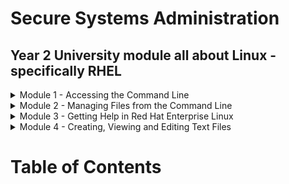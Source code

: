 # Secure Systems Administration

## Year 2 University module all about Linux - specifically RHEL

<details><summary>Module 1 - Accessing the Command Line</summary>
<p>	
	
# Table of Contents <a name="INDEX"></a>

1. [The BASH Shell](#BASH)
2. [Virtual Consoles](#VCONS)
3. [Shell Basics](#SHELL)
4. [Terminology](#TERM)
5. [The GNOME Desktop Environment](#GNOME)
6. [Workspaces](#WORK)
7. [Starting a Terminal](#START)
8. [Locking the Screen/Shutting Down](#LOG)
9. [Lab 1 - Changing Password](#LAB)
10. [Basic Command Syntax](#SYN)
11. [Examples of Simple Commands](#SIMP)
12. [Command History](#HIST)
13. [Editing the Command Line](#EDIT)
14. [Lab 2 - Using Commands](#LAB2)

![](/images/linux.png)

## The BASH Shell <a name="BASH"></a> ([Back to Index](#INDEX))
	
* The Linux command line is provided by a program called the __shell__
* Default shell for users in RHEL is the __GNU Bourne-Again Shell (bash)__
* `$` indicates a normal user, `#` indicates the root user
* Bash provides a scripting language - supports automation of tasks

## Virtual Consoles <a name="VCONS"></a> ([Back to Index](#INDEX))

* Users access the __bash__ shell via __terminal__
* Terminal provides keyboard for input and display for output. Can be configured through serial ports
* A Linux machine's physical console supports multiple virtual consoles - act like separate terminals. Each virtual console supports an independent login session
* If GUI is available, it runs on the __first__ virtual console on RHEL 7
* With GUI running, access a text login prompt on a virtual console by pressing __Ctrl+Alt__ and pressing a function key

## Shell Basics <a name="SHELL"></a> ([Back to Index](#INDEX))

* Commands entered at the shell prompt have three basic parts:
	* Command to run
	* Options to adjust the behaviour of the command
	* Arguments which are typically targets of the command

The __command__ is the name of the program to run. Might be followed by one or more __options__. Options adjust the behaviour of the command - normally start with one or two dashes

Arguments often indicate a target that the command should operate on

Most commands have a __--help__ or __-h__ option. Usage statements have a few basic conventions

Symbols | Description
------------ | -------------
`[]` | Surround optional items
`<something>..` | represents an arbitrary length list of items of that type
item 1 __pipe__ item 2 | Means only __one__ of them can be specified
`<filename>` | Represents variable data

When a user is finished using the shell, use the `exit` command to terminate the current shell session or press `CTRL+D` 

## Terminology <a name="TERM"></a> ([Back to Index](#INDEX))

Description | Term
------------ | -------------
The interpreter that executes commands typed as strings | Shell
The visual cue that indicates an interactive shell is waiting for the user to type a command | Prompt
The name of a program to run | Command
The part of the command line that adjusts the behaviour of a command | Option
The part of the command line that specifies the target that the command should operate on | Argument
The hardware display and keyboard used to interact with a system | Physical console
One of multiple logical consoles that can each support an independent login session | Virtual console
An interface that provides a display for output and a keyboard for input to a shell session | Terminal

## The GNOME Desktop Environment <a name="GNOME"></a> ([Back to Index](#INDEX))

The desktop environment is the GUI on a Linux system. Default desktop environment in RHEL 7 is provided by __GNOME 3__ - provided by __X Windows System__

By default, RHEL 7  uses the __GNOME Classic__ theme for __gnome-shell__. Help can be quickly started by pressing `F1` in gnome-shell, by selecting __Applications --> Documentation --> Help__ or by running the `yelp` command

## Workspaces <a name="WORK"></a> ([Back to Index](#INDEX))

__Workspaces__ are seperate desktop screens which have different application windows. Three methods for switching between them:

	1. Clicking the indicator in the right corner of the window list
	2. CTRL+ALT+UpArrow` or `CTRL+ALT+DownArrow
	3. Switch to Activities Overview

Advantage of __Activities Overview__ - windows can be clicked and dragged between

## Starting a Terminal <a name="START"></a> ([Back to Index](#INDEX)) 

To get a shell prompt in GNOME, start a terminal application such as GNOME terminal. Three most commonly used methods:

	1. Applications --> Utilities --> Terminal
	2. Right-click and select Open in Terminal from context menu
	3. From Activities Overview, select Terminal from the dash

## Locking the Screen/Shutting Down <a name="LOG"></a> ([Back to Index](#INDEX))
To lock the screen, select __(User) --> Lock__ or press __CTRL+ALT+L__
To unlock the screen, press __Enter__ or __Space__

To shut down, select __(User) --> Power Off__ or press __CTRL+ALT+DEL__

## Lab 1 - Changing Password <a name="LAB"></a> ([Back to Index](#INDEX))

Please refer to [Activities](https://github.com/ComplexSec/secure-systems-admin/tree/main/Activities) for the lab exercises

## Basic Command Syntax <a name="SYN"></a> ([Back to Index](#INDEX))

The GNU Bourne-Again Shell(__BASH__) is a program that interprets commands typed in by the user. Each command is typed on a separate line and the output from each displays before the shell displays a prompt. To type more than one command on a line, use the `;`symbol as a __command separator__

The semicolon is in a class of characters called __metacharacters__ that has special meanings for BASH

## Examples of Simple Commands <a name="SIMP"></a> ([Back to Index](#INDEX))

The __date__ command displays current date and time - used by root to set the system clock. An argument that begins with `+` specifies a format string for date

![](/images/date.png)

The __passwd__ command changes a user's own password. Root can use the __passwd__ command to change other user's passwords

Linux does not require file name extensions to classify files. The `file` command scans the beginning of a file's content and displays what type it is

![](/images/file.png)

The `head` command displays the top 10 lines automatically. The `tail` command displays the bottom 10 lines. Both have the `-n` option to specify a number of lines

![](/images/tail.png)

The `wc` comand counts lines, words and chars in a file. Takes a `-l`, `-w` or `-c` option to display only lines, words and chars respectively

![](/images/wc.png)

Arguments and options can be matched with tab completion for MANY commands. The `useradd` command is used by root to create additional users on the system. It has many options. Tab completion following a partial option can be utilized

![](/images/useradd.png)

## Command History <a name="HIST"></a> ([Back to Index](#INDEX))

The `history` command displays a list of previously executed commands prefixed via number. The `!` character is used to expand previous commands without retyping. The `!3` command would run the 3rd last command entered. The `!ls` command would expand to the most recent command that begins with `ls`

![](/images/history.png)

Can also use arrow keys to navigate previous commands. The `Esc+.` key combination causes the shell to copy the last word of the previous command.

## Editing the Command Line <a name="EDIT"></a> ([Back to Index](#INDEX))

Shortcut | Description
------------ | -------------
`CTRL+A` | Jump to beginning of command
`CTRL+E` | Jump to end of command
`CTRL+U` | Clear from cursor to the beginning of command
`CTRL+K` | Clear from cursor to end of command
`CTRL+LEFT` | Jump to beginning of previous word on CL
`CTRL+RIGHT` | Jump to end of next word on CL
`CTRL+R` | Search history of commands for pattern

## Lab 2 - Using Commands <a name="LAB2"></a> ([Back to Index](#INDEX))

Please refer to [Activities](https://github.com/ComplexSec/secure-systems-admin/tree/main/Activities) for the lab exercises

</p>
</details>

<details><summary>Module 2 - Managing Files from the Command Line</summary>
<p>
	
# Table of Contents <a name="INDEX2"></a>

1. [The File System Hierarchy](#HEIR)
2. [File System Hierarchy Review](#REV)
3. [Absolute Paths and Relative Paths](#ABS)
4. [Navigating Paths](#PATHS)
5. [Paths Review](#PAREV)
6. [Command-Line File Management](#CLFM)
7. [Lab 3 - File Management](#LAB3)
8. [File Globbing: Path Name Expansion](#FILE)
9. [File Globbing Review](#FILEREV)
10. [Lab 4 - Managing Files with Shell Expansion](#LAB4)

![](/images/linux2.png)

## The File System Hierarchy <a name="HEIR"></a> ([Back to Index](#INDEX2))

All files on Linux are stored on file systems which are organized into a single __inverted tree__ known as a __file system hierarchy__. The root of the tree is at the __top__ and the branches stretch __below__

![](/images/filesys.png)

The top directory is the root (/) directory. Subdirectories of `/` are used for standardized purposes to organize files by type and purpose. The following terms are encountered in describing file system directory contents:

* __Static__ is content that remains unchanged until explicitly edited or reconfigured
* __Dynamic__ or __variable__ is content typically modified or appended by active processes
* __Persistent__ is content, particularly configuration settings, that remain after a reboot
* __Runtime__ is a process or system specific content or attributes cleared during reboot

The following table lists some of the most important directories on the system by name and purpose:

Location | Purpose
------------ | -------------
/usr | Installed software, shared libraries, include files, and static read-only program data. Important subdirectories are `/usr/bin` which contains __user commands__, `/usr/sbin` which contains __system administration commands__ and `/usr/local` which contains __locally customized software__.
/etc | Configuration files specific to this system
/var | Variable data specific to this system that should persist between boots. Files that dynamically change (e.g. databases, cache directories, log files, printer-spooled documents and website content) may be found here
/run | Runtime data for processes started since the last boot. This includes process ID files and lock files, among other things. The contents of this directory are recreated on reboot
/home | __Home directories__ where regular users store their personal data and configuration files
/root | Home directory for the administrative superuser, root
/tmp | A world-writable space for temporary files. Files which have not been accessed, changed or modified for 10 days are deleted from here automatically. Another temporary directory exists `/var/tmp` in which files that have not been accessed, changed, or modified in more than 30 days are deleted automatically
/boot | Files needed in order to start the boot process
/dev | Contains special device files which are used by the system to access hardware

In RHEL 7, four older directories in `/` now have identical contents as their counterparts located in /usr:

* __/bin__ and __/usr/bin__
* __/sbin__ and __/usr/sbin__
* __/lib__ and __/usr/lib__
* __/lib64__ and __/usr/lib64__

In older versions of RHEL, these were distinct directories containing different sets of files. In RHEL 7, the directories in `/` are symbolic links to the matching directories in __/usr__

## File System Hierarchy Review <a name="REV"></a> ([Back to Index](#INDEX2))

Directory Purpose | Location
------------ | -------------
This directory contains static, persistent system configuration data | /etc
This is the system's root directory | /
User home directories are located under this directory | / home 
This is the root account's home directory | /root
This directory contains dynamic configuration data such as FTP and websites | /var
Regular user commands and utilities are located here | /usr/bin 
System administration binaries, for root user, are here | /usr/sbin
Temporary files are stored here | /tmp
Contains dynamic, non-persistent application runtime data | /run
Contains installed software programms and libraries | /usr

## Absolute Paths and Relative Paths <a name="ABS"></a> ([Back to Index](#INDEX2))

The path of a file or directory specifies its unique file system location

An __absolute path__ is a fully qualified name, beginning at the root directory and specifying each subdirectory traversed. Every __absolute path__ will start with `/`. When a user logs in and opens a terminal, the initial location is normally the user's home directory. System processes also have an initial directory

Users and processes navigate to other directories as needed; the terms __working directory__ or __current working directory__ refer to their __current__ location

A __relative path__ identifies a unique file, specifying only the path necessary to reach the file from the working directory

For standard Linux file systems, the path name of a file, including all `/` characters may be no more than 4095 bytes long. Each component of the path name seperated may be no more than __255 bytes long__. File names can use any UTF-8 encoded Unicode chararacter __EXCEPT__ `/` and the `NUL` character

Linux file systems - ext4, XFS, BTRGS, GFS2 and GlusterFS - are __case sensitive__ in terms of filenames. The VFAT file system is NOT case-sensitive. However, VFAT along with Microsoft's NTFS and Apple's HFS+ has __case preserving__ behaviour

## Navigating Paths <a name="PATHS"></a> ([Back to Index](#INDEX2))

The `pwd` command displays the full path name of the current location. The `ls` command lists directory contents for specified or current directory

![](/images/pwdls.png)

Use the `cd` command to change directories. Can use absolute or relative paths

![](/images/cd.png)

At any time, return to the user's home directory using `cd` without any destination

The `touch` command normally updates a file's timestamp to the current data and time without otherwise modifying it. Useful for creating empty files. The `ls` command has multiple options for displaying attributes on files - most common being `-l` for long listing, `-a` for including hidden files, and `-R` for recursive to include contents of all subdirs

File names beginning with a dot indicate files __hidden__ from normal view using `ls` and other commands. Hidden files keep necessary user configuration files from cluttering home directories. Many commands process hidden files only with specific command-line options, preventing one user's configuration from being accidentally copied to other directories

The `cd` command has many options. The `cd -` command changes to the previous directory. The `cd ..` command uses the `..` hidden directory to move up one level to the parent directory

## Paths Review <a name="PAREV"></a> ([Back to Index](#INDEX2))

Action to accomplish | Command
------------ | -------------
List the current user's home directory (long format) in simplest syntax, when it is not the current location | ls - l ~
Return to the current user's home directory | cd
Determine the absolute path name of the current location | pwd
Return to the most previous working directory | cd -
Move up two levels from the current location | cd ../..
List the current location (long format) with hidden files | ls -al
Move to the binaries location, from any current location | cd /bin
Move up to the parent of the current location | cd ..
Move to the binaries location, from the root directory | cd bin 

## Command-Line File Management <a name="CLFM"></a> ([Back to Index](#INDEX2))

File management involves creating, deleting, copying and moving files. Additionally, directories can be created, deleted, copied and moved to help organize files logically

Activity | Single Source | Multiple Sources
------------ | ------------- | -------------
Copy File | cp file1 file2 | cp file1 file2 file3 dir <sup>(4)</sup>
Move File | mv file1 file2 <sup>(1)</sup> | mv file1 file2 file3 dir <sup>(4)</sup>
Remove File | rm file1 | rm -f file1 file2 file3 <sup>(5)</sup>
Create directory | mkdir dir | mkdir -p par1/par2/dir <sup>(6)</sup>
Copy directory | cp -r dir1 dir2 <sup>(2)</sup> | cp -r dir1 dir2 dir3 dir4 <sup>(4)</sup>
Move directory | mv dir1 dir2 <sup>(3)</sup> | mv dir1 dir2 dir3 dir4 <sup>(4)</sup>
Remove directory | rm -r dir1 <sup>(2)</sup> | rm -rf dir1 dir2 dir3 <sup>(5)</sup>
Remove empty directory | rmdir dir1 | rmdir -p dir1/dir2/dir3


SuperScript | Note
------------ | -------------
<sup>(1)</sup> | The result is a rename
<sup>(2)</sup> | The "recursive" option is required to process a source directory
<sup>(3)</sup> | If dir2 exists, the result is a move. If dir2 doesn't exist, the result is a rename
<sup>(4)</sup> | The last argument must be a directory
<sup>(5)</sup> | Use caution with "force" option; you will NOT be prompted to confirm your action 
<sup>(6)</sup> | Use caution with "create parent" option; typing errors are NOT caught

The `mkdir` command creates one or more directories - generates errors if file name already exists. The `-p` option creates missing parent directories for requested destination - accidental spelling errors create unintended directories without error messages

![](/images/mkdir.png)

The `cp` command copies one or more files to become new, independent files. Can copy existing file to new file in current/other directory or copy multiple files into another directory. If new file name is NOT unique, it overwrites existing file. When copying multiple files with one command, last argument MUST be a directory. Multiple `cp` commands ignore directories specified as a source. Copying non-empty directories, with contents, requires the `-r` option

The `mv` command renames files or relocates files. Files moved to different file system require creating new file by copying source file, and deleting source file. 

The `rm` deletes files but NOT directories. To delete directories, use the `-r` option. Using `-i` interactively prompts for each deletion. The `rmdir` command deletes empty directories.

## Lab 3 - File Management <a name="LAB3"></a> ([Back to Index](#INDEX2))

Please refer to [Activities](https://github.com/ComplexSec/secure-systems-admin/tree/main/Activities) for the lab exercises

## File globbing - Path Name Expansion <a name="FILE"></a> ([Back to Index](#INDEX2))

BASH has a path name-matching capability historically called __globbing__ which makes managing large numbers of files easier by using meta-characters that expand to match file and path names being sought

Globbing is a __shell command-parsing operation__ that expands a wildcard pattern into a list of matching path names. Patterns - especially square-bracketed character classes - that do not return matches display the original pattern request as literal text

Pattern | Matches
------------ | -------------
`*` | Any string of zero or more characters
`?` | Any single character 
`~` | The current user's home directory
`~username` | User's home directory
`~+`  | The current working directory
`~-`  | The previous working directory
`[abc...]`  | Any one character in the enclosed class
`[!abc...]`  | Any one character NOT in the enclosed class
`[^abc...]`  | Any one character NOT in the enclosed class
`[[:alpha:]]` | Any alphabetic character
`[[:lower:]]` | Any lower-case character
`[[:upper:]]` | Any upper-case character
`[[:alnum:]]` | Any alphabetic character or digit
`[[:punct:]]` | Any printable character not a space or alphanumeric
`[[:digit:]]` | Any digit 0-9
`[[:space:]]` | Any one whitespace character (tabs, newline, carriage returns, space)
`Note` | pre-set POSIX character class; adjusts for current locale

![](/images/glob.png)

The tilde character (`~`) when followed by a slash delimiter matches the current user's home directory. When followed by a string of characters up to a slash, it is interpreted as the username

![](/images/echoglob.png)

Brace expansion is used to generate discretionary strings of characters. Braces contain a comma-separated list of strings, or a sequence expression. Brace expansions may be nested one inside another

![](/images/brace.png)

Command substitution allows the output of a command to replace the command itself. Occurs when command is enclosed with beginning dollar sign and brackets or with backticks

The backticks have two disadvantages - easy to visually confused and cannot be nested inside backticks

![](/images/command.png)

Many characters have special meaning in the BASH shell. To ignore special meanings, __quoting__ and __escaping__ can be used. The `/` is an escape character protecting the single character following it from special interpretation.

To protect longer strings, single or double quotes can be used. Using double quotes still allows command and variable substitution. Variable substitution is conceptually identical to command substitution but may use optional brace syntax

![](/images/user.png)

Use single quotes to interpret __all__ text literally. Besides suppressing globbing and shell expansion, quotations direct the shell to additionally suppress command and variable substitution. The question mark is a meta-character that also needed protection from expansion

![](/images/single.png)

## File Globbing Review <a name="FILEREV"></a> ([Back to Index](#INDEX2))

Requested match to find | Patterns
------------ | -------------
Only filenames beginning with b | `b*`
Only filenames ending in b | `*b`
Only filenames containing a b | `*b*` 
Only filenames where first character is not b | `[!b]*`
Only filenames at least 3 characters in length | `???`
Only filenames that contain a number | `*[[:digit:]]*`
Only filenames that begin with an upper-case letter | `[[:upper:]]*`  

## Lab 4 - Managing Files with Shell Expansion <a name="LAB4"></a> ([Back to Index](#INDEX2))

Please refer to [Activities](https://github.com/ComplexSec/secure-systems-admin/tree/main/Activities) for the lab exercises

</p>
</details>

<details><summary>Module 3 - Getting Help in Red Hat Enterprise Linux </summary>
<p>

# Table of Contents <a name="INDEX3"></a>

1. [Introducing the man Command](#MAN)
2. [Navigate and Search man Pages](#NAVIGATE)
3. [Searching for man Pages by Keyword](#KEYWORD)
4. [Lab 5 - Finding Relevant Information Using Man](#LAB5)
5. [Introducing GNU Info](#GNU)
6. [GNU Info vs. Man Page Navigation](#GNUINFO)
7. [Lab 6 - Understanding Program Documentation](#LAB6)
8. [Introducing Package Documentation](#PACKAGE)
9. [Research Documentation under /usr/share/doc](#LAB7)
10. [Using redhat-support-tool to Search Knowledge Base](#REDHAT)
11. [Directly Access Knowledge Base Articles by Document ID](#DIRECT)
12. [Using redhat-support-tool to Manage Support Cases](#SUPPORT)
13. [Managing A Bug Report with redhat-support-tool](#BUG)
14. [Including Diagnostic Information by Attaching a SoS Report Archive](#SOSREP)
15. [Lab 8 - Using __sosreport__ Command to Generate a SoS Report](#LAB8)
16. [Lab 9 - Research Methods Used by Sys Admins](#LAB9)

![](/images/4.png)

## Introducing the man Command <a name="MAN"></a> ([Back to Index](#INDEX3))

The historical __Linux Programmer's Manual__ is where the man page originates. Each contained information for specifiy types of files which have become sections

Section | Content Type
------------ | -------------
1 | User commands (both executable and shell programs)
2 | System calls (kernel routines invoked from user space) 
3 | Library functions (provided by program libraries)
4 | Special files (such as device files)
5 | File format (for many configurations files and structures)
6 | Games (historical section for amusing programs)
7 | Conventions, standards and miscellaneous (protocols, file systems)
8 | System administration and privileged commands (maintenance tasks)
9 | Linux kernel API (internal kernel calls)

Man page references include the section number in parentheses - __passwd(1)__ describes the command and __passwd(5)__ explains the /etc/passwd file

To read specific man pages, use `man <topic>`. Topic contents display one screen at a time. The __man__ command searches manual sections in a configured order - section 1 is displayed first if available - to display a different man page topic, include the section number eg. `man 5 passwd`

## Navigate and Search man Pages <a name="NAVIGATE"></a> ([Back to Index](#INDEX3))

The following table lists basic man navigation commands

Command | Result
------------ | -------------
Spacebar | Scroll forward one scree
PageDown | Scroll forward one screen
PageUp | Scroll backward one screen
DownArrow | Scroll forward one line
UpArrow | Scroll backword one line
d | Scroll foward one half-screen
u | Scroll backward one half-screen
/string | Search forward for __string__ in the man page
n | Repeat previous search forward in the man page
N | Repeat previous search backward in the man page
g | Go to start of the man page
G | Go to end of the man page
q | Exit __man__ and return to command shell prompt

When performing searches, __string__ allows __regex__ syntax. Regex uses meta-characters for more sophisticated pattern matching

## Searching for man Pages by Keyword <a name="KEYWORD"></a> ([Back to Index](#INDEX3))

A keyword search of man pages is performed using __man -k keyword__ which displays a list of keyword matching man page topics with section numbers

![](/images/mank.png)

Popular sections are 1, 5, and 8. Admins using certain troubleshooting tools also use section - remaining sections are commonly for programmer reference or advanced administration

NB. Keyword searches rely on an index generated by the __mandb(8)__ command, which must be run as root. Command runs daily through __cron.daily__ or by __anacrontab__ within an hour of boot

The `man -K` option performs a full-text page search - not just titles and descriptions

## Lab 5 - Finding Relevant Information Using Man <a name="LAB5"></a> ([Back to Index](#INDEX3))

Please refer to [Activities](https://github.com/ComplexSec/secure-systems-admin/tree/main/Activities) for the lab exercises

## Introducing GNU Info <a name="GNU"></a> ([Back to Index](#INDEX3))

Many pages have a formal format useful as a command reference but less useful as general documentation. Info documents are an important resource on RHEL - many fundamental components and utilities such as the __coreutils__ package and glibc standard libraries utilize it

![](/images/pinfo.png)

Info documentation is structured as hyperlinked info nodes - more flexible than man pages. Info nodes are read from CLI using either __info__ or __pinfo__ commands - some commands have both documentation for man and pinfo

The __pinfo__ reader is more advanced than __info__ commands. Info nodes for a particular topic are browsed with __pinfo topic__. New documentation nodes become available in __pinfo__ when their corresponding software packages are installed

## GNU Info vs. Man Page Navigation <a name="GNUINFO"></a> ([Back to Index](#INDEX3))

The __info__ command uses different navigation than __man__

Navigation | pinfo | man
------------ | ------------- | -------------
Scroll forward one screen | PageDown or Space | PageDown or Space
Scroll backward one screen | PageUp or b | PageUp or b
Display directory of topics | d | -
Scroll forward one half-screen | - | d
Display parent node of a topic | u | -
Display the top of a topic | HOME | 1G
Scroll backward one half-screen | - | u
Scroll forward to next hyperlink | DownArrow | -
Open topic at cursor location | Enter | -
Scroll forward one line | - | DownArrow or Enter
Scroll backward to previous hyperlink | UpArrow | -
Scroll backward one line | - | UpArrow
Search for a pattern | /string | /string
Display next node in topic | n | -
Repeat previous search forward | / then Enter | n
Display previous node in topic | p | -
Repeat previous search backward | - | N
Quit the program | q | q

## Lab 6 - Understanding Program Documentation <a name="LAB6"></a> ([Back to Index](#INDEX3))

Please refer to [Activities](https://github.com/ComplexSec/secure-systems-admin/tree/main/Activities) for the lab exercises

## Introducing Package Documentation <a name="PACKAGE"></a> ([Back to Index](#INDEX3))

Developers may choose to include documentation in their application's RPM distribution package. When the package is installed, files recognized as documentation are moved to `/usr/share/doc/<packagename>`. GNU packages also use /usr/share/doc to supplement info nodes

Most packages include files describing package distribution licensing - some include extensive PDF or HTML based documentation

Some packages come with extensive samples, config file templates, scripts, tutorials or user guides

## Lab 7 - Research Documentation under /usr/share/doc <a name="LAB7"></a> ([Back to Index](#INDEX3))

Please refer to [Activities](https://github.com/ComplexSec/secure-systems-admin/tree/main/Activities) for the lab exercises

## Using redhat-support-tool to Search Knowledge Base <a name="REDHAT"></a> ([Back to Index](#INDEX3))

The Red Hat Support Tool utility __redhat-support-tool__ provides a text console interface to the subscription-based Red Hat access services - internet access is required and can be used from any terminal or SSH connection

By default, the program launches in shell mode - use the provided __help__ sub-command to see all available commands. Shell mode supports tab completion and the ability to call programs in the parent shell

When first ran, it asks for credentials. It asks to store account info in home directory - __~/.redhat-support-tool/redhat-support-tool.conf__. If a RedHat account is shared, the `--global` option can save account information to `/etc/redhat-support-tool.conf`

The tool allows subscribers to search and display the same knowledge seen when on the RHCP. Knowledge Base permits keyword searches. Users can enter error codes, syntax from log files or any mix of keywords to produce a list of relevant solutions

## Directly Access Knowledge Base Articles by Document ID <a name="DIRECT"></a> ([Back to Index](#INDEX3))

Locate online articles directly by using the tool's `kb` command with the document ID. Returned documents scroll on the screen without pagination allowing a user to redirect the output.

![](/images/kb.png)

Documents retrieved in unpaginated format are easy to print, convert to PDF or others or to redirect output

## Using redhat-support-tool to Manage Support Cases <a name="SUPPORT"></a> ([Back to Index](#INDEX3))

Before contacting Red Hat Support, gather relevant info for a bug report:

1. Define the problem

Be able to clearly state the problem and its symptoms. Be as specific as possible and detail the steps which will reproduce the problem

2. Gather background information

Things like version and product. Be ready to provide relevant diagnostic information. This can include output of __sosreport__. For kernel problems, this could include the system's __kdump__ crash dump or a digital photo of the kernel backtrace displayed on the monitor of a crashed system

3. Determine the severity level

Red Hat uses four severity levels - __Urgent__ and __High__ severity problem reports should be followed by a phone call to the relevant local support center

Severity | Description
------------ | -------------
Urgent (Severity 1) | A problem that severely impacts your use of the software in a production environment. The situation halts your business operations and no procedural workaround exists
High (Severity 2) | A problem where the software is functioning but your use in a production environment is severely reduced. The situation is causing a high impact to portions of your business operations and no procedural workaround exists
Medium (Severity 3) | A problem that involves partial, non-critical loss of use of the software in a production environment or development environment. For production environments, there is a medium-to-low impact on your business, but your business continues to function, including by using a procedural workaround. For development environments, where the situation is causing your project to no longer continue or migrate into production
Low (Severity 4) | A general usage question, reporting of a documentation error, or recommendation for a future product enhancement or modification. For production environments, there is low-to-no impact on your business or the performance or functionality of your system. For development environments, there is a medium-to-low impact on your business, but your business continues to function, including by using a procedural workaround. 

## Managing A Bug Report with redhat-support-tool <a name="BUG"></a> ([Back to Index](#INDEX3))

Subscribers may create, view modify and close Red Hat Support cases using redhat-support-tool. When support cases are opened users may include files or documentation such as diagnostic reports. The tool uploads and attaches files to online cases.

Case details including product, version, summary, description, severity and case group may be assigned with command options or letting the tool prompt for required information

![](/images/cases.png)

## Including Diagnostic Information by Attaching a SoS Report Archive <a name="SOSREP"></a> ([Back to Index](#INDEX3))

Including diagnostic information when a support case is first created contributes to quicker problem resolution. The __sosreport__ command generates a compressed tar archive of diagnostic information gathered from the running system. The __redhat-support-tool__ prompts to include one if an archive has been created previously

![](/images/sos.png)

If a curren SoS report is not already prepared, an admin can generate and attach one later, using the tool's __addattachment__ command as advised previously

Support cases can also be viewed modified and closed by you as the subscriber

![](/images/listcases.png)

The Red Hat Support Tool has advanced application diagnostic and analytic capabilities. Using kernel crash dump core files, __redhat-support-tool__ can create and extract a backtrace - a report of the active stack frames at the point of a crash dump

The tool also provides log file analysis. Using the tool's __analyze__ command, log files of many types including OS, JBoss, Python, Tomcat, oVirt and others can be parsed to reconggized problem symptoms which can then be viewed and diagnosed indidivualy

## Lab 8 - Using __sosreport__ Command to Generate a SoS Report <a name="LAB8"></a> ([Back to Index](#INDEX3))

Please refer to [Activities](https://github.com/ComplexSec/secure-systems-admin/tree/main/Activities) for the lab exercises

## Lab 9 - Research Methods Used by Sys Admins <a name="LAB9"></a> ([Back to Index](#INDEX3))

Please refer to [Activities](https://github.com/ComplexSec/secure-systems-admin/tree/main/Activities) for the lab exercises

</p>
</details>

<details><summary>Module 4 - Creating, Viewing and Editing Text Files </summary>
<p>

# Table of Contents <a name="INDEX4"></a>

1. [Standard Input, Standard Output and Standard Error](#STDIN)
2. [Redirecting Output to a File](#REDIRECT)
3. [Example for Output Redirection](#EXAMPLES)
4. [Constructing Pipelines](#PIPE)
5. [Pipeline Examples](#PIPELINE)
6. [Pipeline, Redirection and Tee](#TEE)
7. [Pipeline Examples Using the tee Command](#TEEX)
8. [Pipeline Knowledge Quiz](#QUIZ)
9. [Editing Files with Vim](#VIM)
10. [Rearranging Existing Text](#YANK)
11. [Lab 10 - Using Vim](#LAB10)
12. [Editing Files with GEdit](#GEDIT)
13. [Copying Text Between Graphical Windows](#COPY)
14. [Lab 11 - Editing with Gedit](#GEDIT2)
15. [Lab 12 - Editing a File using Vim's Visual Mode](#VISUAL)

![](/images/5.jpg)

## Standard Input, Standard Output and Standard Error <a name="STDIN"></a> ([Back to Index](#INDEX4))

A running program - or __process__ - needs to read input from somewhere and write output to the screen or to files. A command run from the shell prompt normally reads its input from keyboard and sends output to terminal

A process uses numbered channels called __file descriptors__ to get input and send output. All processes have three file descriptors:

1. Standard input (0) reads input from the keyboard
2. Standard output (1) sends normal output to the terminal
3. Standard error (2) sends error messages to the terminal

If a program opens separate connections to other files, it may use higher-numbered file descriptors

## Redirecting Output to a File <a name="REDIRECT"></a> ([Back to Index](#INDEX4))

__I/O redirection__ replaces the default channel destinations with file names representing output files or devices - process output and error mesages can be captured as file contents, sent to a device or discarded

Redirecting __stdout__ suppresses process output from appearing on the terminal. Redirecting only __stdout__ does not suppress __stderr__ error messages. If the file does not exist, it gets created. The special file __/dev/null__ quietly discards channel output 

Usage | Explanation
------------ | -------------
>file | Redirect stdout to overwrite a file
>>file | Redirect stdout to append to a file
2>file | Redirect stderr to overwrite a file
2>/dev/null | Discard stderr messages by redirecting to /dev/null
>file2>&1 OR &>file | Redirect stdout and stderr to overwrite the same file
>>file2>&1 OR &>>file | Redirect stdout and stderr to append to the same file 

The order of redirection operations is important. The sequence `> file 2>&1` redirects standard output to file and then redirects standard error to the same place as standard output

The sequence `2>&1 > file` redirects standard error to the default place for standard output and then redirects only standard output to file

Some people prefer to use the merging redirection operators

1. `&>file` __instead of__ `>file 2>&1`
2. `&>>file` __instead of__ `>>file 2>&1`

## Example For Output Redirection <a name="EXAMPLES"></a> ([Back to Index](#INDEX4))

1. Save a timestamp for later reference

	`date > /tmp/saved-timestamp`

2. Copy the last 100 lines from a log file to another file

	`tail -n 100 /var/log/dmesg > /tmp/last-100-boot-messages`

3. Concatenate four files into one

	`cat file1 file2 file3 file4 > /tmp/all-four-in-one`

4. List the home directory's hidden and regular file names into a file

	`ls -a > /tmp/my-file-names`

5. Append output to an existing file

	`echo "new line of information" >> /tmp/many-lines-of-information`
	`diff previous-file current-file >> /tmp/tracking-changes-made`

6. Redirecting errors to a file while viewing normal comand output

	`find /etc -name passwd 2> /tmp/errors`

7. Save process output and error messages to separate files

	`find /etc -name passwd > /tmp/output 2> /tmp/errors`

8. Ignore and discard error messages

	`find /etc -name passwd > /tmp/output 2> /dev/null`

9. Store output and generated errors together

	`find /etc -name passwd &> /tmp/save-both`

10. Append output and generated errors to an existing file

	`find /etc -name passwd >> /tmp/save-both 2>&1`

## Constructing Pipelines <a name="PIPE"></a> ([Back to Index](#INDEX4))

A __pipeline__ is a sequence of one or more commands separated by the pipe character - it connects standard output to standard input of next command

Pipelines allow the output of a process to be manipulated and formatted by other processes before it is output to the terminal

## Pipeline Examples <a name="PIPELINE"></a> ([Back to Index](#INDEX4))

`ls -l /usr/bin | less` takes the output of ls and uses less to display it on the terminal

`ls | wc -l` takes output of ls and gets piped to wc -l which counts the number of lines 

`ls -t | head -n 10 > /tmp/ten-last-changed-files` takes the output of ls, takes the first 10 lines of that output and redirects the final output to a file

## Pipeline, Redirection and Tee <a name="TEE"></a> ([Back to Index](#INDEX4))

When redirection is combined with a pipeline, the shell first steps up the entire pipeline, then it redirects input/output - this means if output redirection is used in the middle of a pipeline, the output will go to the file and not to the next command in the pipeline

The example `ls > /tmp/saved-output | less` takes the output of the ls command and puts it in the file and less will display nothing on the terminal

The `tee` command is used to work around this - it copies its standard input to its standard output and will redirect its standard output to the files named as arguments

## Pipeline Examples Using the tee Command <a name="TEEX"></a> ([Back to Index](#INDEX4))

`ls -l | tee /tmp/saved-output | less` redirects the output of ls to the file and passes it to less to be displayed on the terminal

If tee is used at the end of a pipeline, the final output of a command can be saved and output to the terminal at the same time

`ls -t | head -n 10 | tee /tmp/ten-last-changed-files` 

The following example is more sophisticated - it takes advantage of a special device file that exists that represents the terminal. The name of the device file for a particular terminal can be determined by running the __tty__ command at its shell prompt. Then __tee__ can be used to redirect output to that file to display it on the terminal window, while standard output can be passed to some other program through a pipe. In this case, mail will email the output

`ls -l | tee /dev/pts/0 | mail student@desktop1.example.com`

## Pipeline Knowledge Quiz <a name="QUIZ"></a> ([Back to Index](#INDEX4))

Result Needed | Redirection Syntax Used
------------ | -------------
Display command output to terminal, ignore all errors | 2>/dev/null
Send command output to file; errors to different file | >file 2>file2
Send output and errors to the same new, empty file | &>file
Send output and errors to the same file, but preserve existing content | >>file 2>&1
Run a command, but throw away all possible terminal displays | &>/dev/null
Send command output to both the screen and a file at the same time | | tee file
Run command, save output in a file, discard error messages | > file2> /dev/null

## Editing Files with Vim <a name="VIM"></a> ([Back to Index](#INDEX4))

A key design principle of Linux - information is stored in text-based files. Text files include both __flat files__ with rows of similiar information such as configuration files in /etc and __Extensible Markup Language (XML)__ fles which define data structure through text tags seen in application configuration files throughout both /etc and /usr

__Vim__ is highly configurable and efficient - split screen editing, color formatting, and highlighting for editing text

Vim starts up in __command mode__ which is used for navigation, cut and paste, and other text manipulation

Press `i` enters insert mode where all text typed becomes file content - pressing `Esc` returns to command mode

Pressing `v` enters visual mode, where multiple characters may be selected for text manipulation. Use `V` for multi-line and `Ctrl+V` for block selection. The same keystroke used to enter visual mode is used to exit

Pressing `:` begins extended command mode for tasks like writing the file to save it, and quitting the Vim editor

Pressing `u` inside insert mode undoes mistaken edits

Pressing `x` deletes a selection of text

To save or exit, `:w` saves the file and remains in command mode, `:wq` saves and quits Vim and `:q!` quits Vim and discards all file changes

## Rearranging Existing Text <a name="YANK"></a> ([Back to Index](#INDEX4))

In Vim, copy and paste is known as __yank__ and __put__ using command characters `y` and `p`. Begin by positioning the cursor on the first character to be selected and enter visual mode. Use the arrow keys to expand the visual selection. When ready, pres `y` to yank the selection into memory. Position the cursor at the new location, then press `p` to put the selection at the cursor

## Lab 10 - Using Vim <a name="LAB10"></a> ([Back to Index](#INDEX4))

Please refer to [Activities](https://github.com/ComplexSec/secure-systems-admin/tree/main/Activities) for the lab exercises

Quick Summary of Lab:


1. Cursor is moved using either arrow keys or h, j, k, l keys
2. Starting vim by typing `vim <filename>`
3. To exit vim, type `<ESC> :q!` to not save or `<ESC> :wq` to save changes
4. To delete character at cursor, type `x`
5. To insert or append text, typing `i <text> <ESC>` to insert before cursor or `A <text> <ESC>` to append after the line
6. Pressing ESC will place you in Normal mode or cancels an unwanted and partially completed command

## Editing Files with GEdit <a name="GEDIT"></a> ([Back to Index](#INDEX4))

Gedit is a full-featured text editor for GNOME. GNOME Help includes a __gedit help guide__ which is found in __Applications --> Favourites --> Help__ from the GNOME menu

Perform many file management tasks using gedit's menu:

* To create a new file in gedit, click the toolbar icon or hit __CTRL+N__
* To save a file, hit the floppy disk or __CTRL+S__
* To open an existing file, click open or hit __CTRL+O__

## Copying Text Between Graphical Windows <a name="COPY"></a> ([Back to Index](#INDEX4))

Text can be copied between documents, text windows and command windows. Selected text is duplicated using __copy and paste__ or moved using __cut and paste__ - whether cut or copiued, the text is held in __memory__ for pasting

To paste quicker, simply hit the middle mouse button to paste the copied text. The keyoard shortcut method can also be used  -__CTRL+X__ to cut, __CTRL+C__ to copy, __CTRL+V__ to paste and __CTRL+SHIFT+C__ to copy in a terminal

## Lab 11 - Editing with Gedit <a name="GEDIT2"></a> ([Back to Index](#INDEX4))

Please refer to [Activities](https://github.com/ComplexSec/secure-systems-admin/tree/main/Activities) for the lab exercises

## Lab 12 - Editing a File using Vim's Visual Mode <a name="VISUAL"></a> ([Back to Index](#INDEX4))

Please refer to [Activities](https://github.com/ComplexSec/secure-systems-admin/tree/main/Activities) for the lab exercises

</p>
</details>

# Table of Contents <a name="INDEX4"></a>